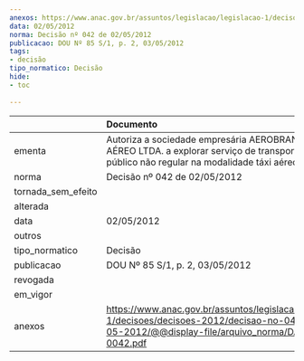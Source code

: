 ```yaml
---
anexos: https://www.anac.gov.br/assuntos/legislacao/legislacao-1/decisoes/decisoes-2012/decisao-no-042-de-02-05-2012/@@display-file/arquivo_norma/DA2012-0042.pdf
data: 02/05/2012
norma: Decisão nº 042 de 02/05/2012
publicacao: DOU Nº 85 S/1, p. 2, 03/05/2012
tags:
- decisão
tipo_normatico: Decisão
hide: 
- toc 
 
---
```


|                    | Documento                                                                                                                                                 |
|:-------------------|:----------------------------------------------------------------------------------------------------------------------------------------------------------|
| ementa             | Autoriza a sociedade empresária AEROBRAN TÁXI AÉREO LTDA. a explorar serviço de transporte aéreo público não regular na modalidade táxi aéreo             |
| norma              | Decisão nº 042 de 02/05/2012                                                                                                                              |
| tornada_sem_efeito |                                                                                                                                                           |
| alterada           |                                                                                                                                                           |
| data               | 02/05/2012                                                                                                                                                |
| outros             |                                                                                                                                                           |
| tipo_normatico     | Decisão                                                                                                                                                   |
| publicacao         | DOU Nº 85 S/1, p. 2, 03/05/2012                                                                                                                           |
| revogada           |                                                                                                                                                           |
| em_vigor           |                                                                                                                                                           |
| anexos             | https://www.anac.gov.br/assuntos/legislacao/legislacao-1/decisoes/decisoes-2012/decisao-no-042-de-02-05-2012/@@display-file/arquivo_norma/DA2012-0042.pdf |